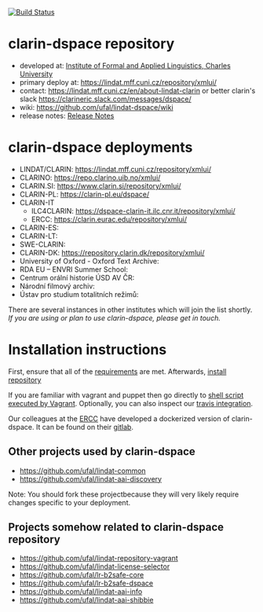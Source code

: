 [![Build Status](https://travis-ci.org/ufal/clarin-dspace.svg?branch=lindat)](https://travis-ci.org/ufal/clarin-dspace)
# clarin-dspace repository

* developed at: [Institute of Formal and Applied Linguistics, Charles University](http://ufal.mff.cuni.cz/)
* primary deploy at: https://lindat.mff.cuni.cz/repository/xmlui/
* contact: https://lindat.mff.cuni.cz/en/about-lindat-clarin or better clarin's slack https://clarineric.slack.com/messages/dspace/
* wiki: https://github.com/ufal/lindat-dspace/wiki
* release notes: [Release Notes](https://github.com/ufal/lindat-dspace/wiki/ReleaseNotes)

# clarin-dspace deployments

* LINDAT/CLARIN: https://lindat.mff.cuni.cz/repository/xmlui/
* CLARINO: https://repo.clarino.uib.no/xmlui/
* CLARIN.SI: https://www.clarin.si/repository/xmlui/
* CLARIN-PL: https://clarin-pl.eu/dspace/
* CLARIN-IT
    * ILC4CLARIN: https://dspace-clarin-it.ilc.cnr.it/repository/xmlui/
    * ERCC: https://clarin.eurac.edu/repository/xmlui/
* CLARIN-ES:
* CLARIN-LT:
* SWE-CLARIN:
* CLARIN-DK: https://repository.clarin.dk/repository/xmlui/
* University of Oxford - Oxford Text Archive:
* RDA EU – ENVRI Summer School:
* Centrum orální historie ÚSD AV ČR:
* Národní filmový archiv:
* Ústav pro studium totalitních režimů:

There are several instances in other institutes which will join the list shortly.
*If you are using or plan to use clarin-dspace, please get in touch.*


# Installation instructions

First, ensure that all of the [requirements](https://github.com/ufal/clarin-dspace/wiki/Installation----Prerequisites) are met.
Afterwards, [install repository](https://github.com/ufal/clarin-dspace/wiki/Installation)

If you are familiar with vagrant and puppet then go directly to
[shell script executed by Vagrant](https://github.com/ufal/lindat-repository-vagrant/blob/master/Projects/setup.lindat.sh).
Optionally, you can also inspect our [travis integration](https://github.com/ufal/clarin-dspace/blob/lindat/.travis.yml).

Our colleagues at the [ERCC](https://clarin.eurac.edu) have developed a dockerized version of clarin-dspace. It can be found on their [gitlab](https://gitlab.inf.unibz.it/commul/docker/clarin-dspace).

## Other projects used by clarin-dspace

* https://github.com/ufal/lindat-common
* https://github.com/ufal/lindat-aai-discovery

Note: You should fork these projectbecause they will very likely require changes specific to your deployment.


## Projects somehow related to clarin-dspace repository

* https://github.com/ufal/lindat-repository-vagrant
* https://github.com/ufal/lindat-license-selector
* https://github.com/ufal/lr-b2safe-core
* https://github.com/ufal/lr-b2safe-dspace
* https://github.com/ufal/lindat-aai-info
* https://github.com/ufal/lindat-aai-shibbie
